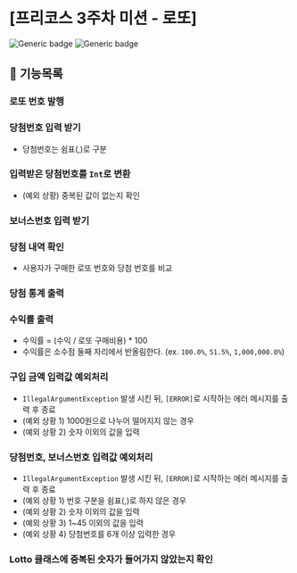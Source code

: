# [프리코스 3주차 미션 - 로또]

![Generic badge](https://img.shields.io/badge/precourse-Kotlin-purple.svg)
![Generic badge](https://img.shields.io/badge/precourse-week3-red.svg)

## 📜 기능목록
### 로또 번호 발행
### 당첨번호 입력 받기
- 당첨번호는 쉼표(,)로 구분

### 입력받은 당첨번호를 `Int`로 변환
- (예외 상황) 중복된 값이 없는지 확인

### 보너스번호 입력 받기
### 당첨 내역 확인
- 사용자가 구매한 로또 번호와 당첨 번호를 비교

### 당첨 통계 출력

### 수익률 출력
- 수익률 = (수익 / 로또 구매비용) * 100
- 수익률은 소수점 둘째 자리에서 반올림한다. (ex. `100.0%`, `51.5%`, `1,000,000.0%`)

### 구입 금액 입력값 예외처리
- `IllegalArgumentException` 발생 시킨 뒤, `[ERROR]`로 시작하는 에러 메시지를 출력 후 종료
- (예외 상황 1) 1000원으로 나누어 떨어지지 않는 경우
- (예외 상황 2) 숫자 이외의 값을 입력

### 당첨번호, 보너스번호 입력값 예외처리
- `IllegalArgumentException` 발생 시킨 뒤, `[ERROR]`로 시작하는 에러 메시지를 출력 후 종료
- (예외 상황 1) 번호 구분을 쉼표(,)로 하지 않은 경우
- (예외 상황 2) 숫자 이외의 값을 입력
- (예외 상황 3) 1~45 이외의 값을 입력
- (예외 상황 4) 당첨번호를 6개 이상 입력한 경우

### Lotto 클래스에 중복된 숫자가 들어가지 않았는지 확인